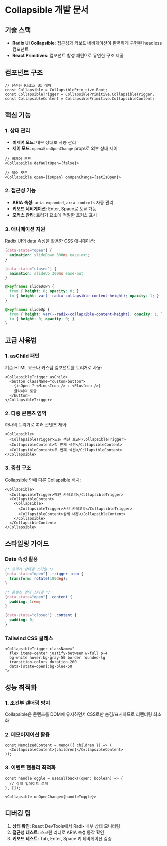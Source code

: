 # Collapsible 개발 문서

## 기술 스택

- **Radix UI Collapsible**: 접근성과 키보드 네비게이션이 완벽하게 구현된 headless 컴포넌트
- **React Primitives**: 컴포넌트 합성 패턴으로 유연한 구조 제공

## 컴포넌트 구조

```tsx
// 단순한 Radix UI 래퍼
const Collapsible = CollapsiblePrimitive.Root;
const CollapsibleTrigger = CollapsiblePrimitive.CollapsibleTrigger;
const CollapsibleContent = CollapsiblePrimitive.CollapsibleContent;
```

## 핵심 기능

### 1. 상태 관리
- **비제어 모드**: 내부 상태로 자동 관리
- **제어 모드**: `open`과 `onOpenChange` props로 외부 상태 제어

```tsx
// 비제어 모드
<Collapsible defaultOpen={false}>

// 제어 모드  
<Collapsible open={isOpen} onOpenChange={setIsOpen}>
```

### 2. 접근성 기능
- **ARIA 속성**: `aria-expanded`, `aria-controls` 자동 관리
- **키보드 네비게이션**: Enter, Space로 토글 가능
- **포커스 관리**: 트리거 요소에 적절한 포커스 표시

### 3. 애니메이션 지원
Radix UI의 data 속성을 활용한 CSS 애니메이션:

```css
[data-state="open"] {
  animation: slideDown 300ms ease-out;
}

[data-state="closed"] {
  animation: slideUp 300ms ease-out;
}

@keyframes slideDown {
  from { height: 0; opacity: 0; }
  to { height: var(--radix-collapsible-content-height); opacity: 1; }
}

@keyframes slideUp {
  from { height: var(--radix-collapsible-content-height); opacity: 1; }
  to { height: 0; opacity: 0; }
}
```

## 고급 사용법

### 1. asChild 패턴
기존 HTML 요소나 커스텀 컴포넌트를 트리거로 사용:

```tsx
<CollapsibleTrigger asChild>
  <button className="custom-button">
    {isOpen ? <MinusIcon /> : <PlusIcon />}
    클릭하여 토글
  </button>
</CollapsibleTrigger>
```

### 2. 다중 콘텐츠 영역
하나의 트리거로 여러 콘텐츠 제어:

```tsx
<Collapsible>
  <CollapsibleTrigger>모든 섹션 토글</CollapsibleTrigger>
  <CollapsibleContent>첫 번째 섹션</CollapsibleContent>
  <CollapsibleContent>두 번째 섹션</CollapsibleContent>
</Collapsible>
```

### 3. 중첩 구조
Collapsible 안에 다른 Collapsible 배치:

```tsx
<Collapsible>
  <CollapsibleTrigger>메인 카테고리</CollapsibleTrigger>
  <CollapsibleContent>
    <Collapsible>
      <CollapsibleTrigger>서브 카테고리</CollapsibleTrigger>
      <CollapsibleContent>상세 내용</CollapsibleContent>
    </Collapsible>
  </CollapsibleContent>
</Collapsible>
```

## 스타일링 가이드

### Data 속성 활용
```css
/* 트리거 상태별 스타일 */
[data-state="open"] .trigger-icon {
  transform: rotate(180deg);
}

/* 콘텐츠 영역 스타일 */
[data-state="open"] .content {
  padding: 1rem;
}

[data-state="closed"] .content {
  padding: 0;
}
```

### Tailwind CSS 클래스
```tsx
<CollapsibleTrigger className="
  flex items-center justify-between w-full p-4
  bg-white hover:bg-gray-50 border rounded-lg
  transition-colors duration-200
  data-[state=open]:bg-blue-50
">
```

## 성능 최적화

### 1. 조건부 렌더링 방지
Collapsible은 콘텐츠를 DOM에 유지하면서 CSS로만 숨김/표시하므로 리렌더링 최소화

### 2. 메모이제이션 활용
```tsx
const MemoizedContent = memo(({ children }) => (
  <CollapsibleContent>{children}</CollapsibleContent>
));
```

### 3. 이벤트 핸들러 최적화
```tsx
const handleToggle = useCallback((open: boolean) => {
  // 상태 업데이트 로직
}, []);

<Collapsible onOpenChange={handleToggle}>
```

## 디버깅 팁

1. **상태 확인**: React DevTools에서 Radix 내부 상태 모니터링
2. **접근성 테스트**: 스크린 리더로 ARIA 속성 동작 확인
3. **키보드 테스트**: Tab, Enter, Space 키 네비게이션 검증 